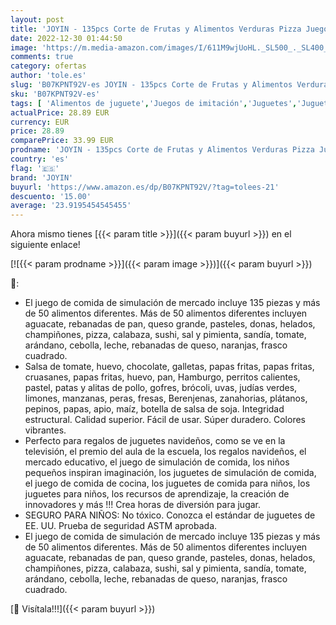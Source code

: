 ```yaml
---
layout: post
title: 'JOYIN - 135pcs Corte de Frutas y Alimentos Verduras Pizza Juego de Plástico para Niños 3 Años  Accesorios de Cocina Set de Alimentos de Corte Juguete del Bebé'
date: 2022-12-30 01:44:50
image: 'https://m.media-amazon.com/images/I/611M9wjUoHL._SL500_._SL400_.jpg'
comments: true
category: ofertas
author: 'tole.es'
slug: 'B07KPNT92V-es JOYIN - 135pcs Corte de Frutas y Alimentos Verduras Pizza...'
sku: 'B07KPNT92V-es'
tags: [ 'Alimentos de juguete','Juegos de imitación','Juguetes','Juguetes de cocina','Juguetes y juegos','bebé','joyin','🇪🇸', ]
actualPrice: 28.89 EUR
currency: EUR
price: 28.89
comparePrice: 33.99 EUR
prodname: 'JOYIN - 135pcs Corte de Frutas y Alimentos Verduras Pizza Juego de Plástico para Niños 3 Años  Accesorios de Cocina Set de Alimentos de Corte Juguete del Bebé'
country: 'es'
flag: '🇪🇸'
brand: 'JOYIN'
buyurl: 'https://www.amazon.es/dp/B07KPNT92V/?tag=tolees-21'
descuento: '15.00'
average: '23.9195454545455'
---
```


Ahora mismo tienes [{{< param title >}}]({{< param buyurl >}}) en el siguiente enlace!

[![{{< param prodname >}}]({{< param image >}})]({{< param buyurl >}})

🔎:

- El juego de comida de simulación de mercado incluye 135 piezas y más de 50 alimentos diferentes. Más de 50 alimentos diferentes incluyen aguacate, rebanadas de pan, queso grande, pasteles, donas, helados, champiñones, pizza, calabaza, sushi, sal y pimienta, sandía, tomate, arándano, cebolla, leche, rebanadas de queso, naranjas, frasco cuadrado.
- Salsa de tomate, huevo, chocolate, galletas, papas fritas, papas fritas, cruasanes, papas fritas, huevo, pan, Hamburgo, perritos calientes, pastel, patas y alitas de pollo, gofres, brócoli, uvas, judías verdes, limones, manzanas, peras, fresas, Berenjenas, zanahorias, plátanos, pepinos, papas, apio, maíz, botella de salsa de soja. Integridad estructural. Calidad superior. Fácil de usar. Súper duradero. Colores vibrantes.
- Perfecto para regalos de juguetes navideños, como se ve en la televisión, el premio del aula de la escuela, los regalos navideños, el mercado educativo, el juego de simulación de comida, los niños pequeños inspiran imaginación, los juguetes de simulación de comida, el juego de comida de cocina, los juguetes de comida para niños, los juguetes para niños, los recursos de aprendizaje, la creación de innovadores y más !!! Crea horas de diversión para jugar.
- SEGURO PARA NIÑOS: No tóxico. Conozca el estándar de juguetes de EE. UU. Prueba de seguridad ASTM aprobada.
- El juego de comida de simulación de mercado incluye 135 piezas y más de 50 alimentos diferentes. Más de 50 alimentos diferentes incluyen aguacate, rebanadas de pan, queso grande, pasteles, donas, helados, champiñones, pizza, calabaza, sushi, sal y pimienta, sandía, tomate, arándano, cebolla, leche, rebanadas de queso, naranjas, frasco cuadrado.

[🛒 Visítala!!!]({{< param buyurl >}})
